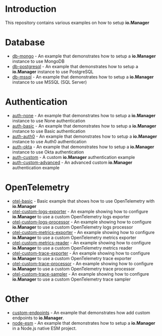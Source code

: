 # Introduction

This repository contains various examples on how to setup **io.Manager**

# Database

- [db-mongo](./db-mongo) - An example that demonstrates how to setup a **io.Manager** instance to use MongoDB
- [db-postgresql](./db-postgresql) - An example that demonstrates how to setup a **io.Manager** instance to use PostgreSQL
- [db-mssql](./db-mssql) - An example that demonstrates how to setup a **io.Manager** instance to use MSSQL (SQL Server)

# Authentication

- [auth-none](./auth-none) - An example that demonstrates how to setup a **io.Manager** instance to use None authentication
- [auth-basic](./auth-basic) - An example that demonstrates how to setup a **io.Manager** instance to use Basic authentication
- [auth-auth0](./auth-auth0) - An example that demonstrates how to setup a **io.Manager** instance to use Auth0 authentication 
- [auth-okta](./auth-okta) - An example that demonstrates how to setup a **io.Manager** instance to use Okta authentication
- [auth-custom](./auth-custom) - A custom **io.Manager** authentication example
- [auth-custom-advanced](./auth-custom-advanced) - An advanced custom **io.Manager** authentication example

# OpenTelemetry

- [otel-basic](./otel-basic) - Basic example that shows how to use OpenTelemetry with **io.Manager**
- [otel-custom-logs-exporter](./otel-custom-logs-exporter) - An example showing how to configure **io.Manager** to use a custom OpenTelemetry logs exporter
- [otel-custom-logs-processor](./otel-custom-logs-processor) - An example showing how to configure **io.Manager** to use a custom OpenTelemetry logs processor
- [otel-custom-metrics-exporter](./otel-custom-metrics-exporter) - An example showing how to configure **io.Manager** to use a custom OpenTelemetry metrics exporter
- [otel-custom-metrics-reader](./otel-custom-metrics-reader) - An example showing how to configure **io.Manager** to use a custom OpenTelemetry metrics reader
- [otel-custom-trace-exporter](./otel-custom-trace-exporter) - An example showing how to configure **io.Manager** to use a custom OpenTelemetry trace exporter
- [otel-custom-trace-processor](./otel-custom-trace-processor) - An example showing how to configure **io.Manager** to use a custom OpenTelemetry trace processor
- [otel-custom-trace-sampler](./otel-custom-trace-sampler) - An example showing how to configure **io.Manager** to use a custom OpenTelemetry trace sampler

# Other

- [custom-endpoints](./custom-endpoints) - An example that demonstrates how add custom endpoints to **io.Manager**.
- [node-esm](./node-esm) - An example that demonstrates how to setup a **io.Manager** in a Node.js native ESM project.
